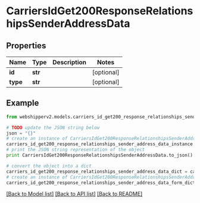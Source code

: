 # CarriersIdGet200ResponseRelationshipsSenderAddressData


## Properties
Name | Type | Description | Notes
------------ | ------------- | ------------- | -------------
**id** | **str** |  | [optional] 
**type** | **str** |  | [optional] 

## Example

```python
from webshipperv2.models.carriers_id_get200_response_relationships_sender_address_data import CarriersIdGet200ResponseRelationshipsSenderAddressData

# TODO update the JSON string below
json = "{}"
# create an instance of CarriersIdGet200ResponseRelationshipsSenderAddressData from a JSON string
carriers_id_get200_response_relationships_sender_address_data_instance = CarriersIdGet200ResponseRelationshipsSenderAddressData.from_json(json)
# print the JSON string representation of the object
print CarriersIdGet200ResponseRelationshipsSenderAddressData.to_json()

# convert the object into a dict
carriers_id_get200_response_relationships_sender_address_data_dict = carriers_id_get200_response_relationships_sender_address_data_instance.to_dict()
# create an instance of CarriersIdGet200ResponseRelationshipsSenderAddressData from a dict
carriers_id_get200_response_relationships_sender_address_data_form_dict = carriers_id_get200_response_relationships_sender_address_data.from_dict(carriers_id_get200_response_relationships_sender_address_data_dict)
```
[[Back to Model list]](../README.md#documentation-for-models) [[Back to API list]](../README.md#documentation-for-api-endpoints) [[Back to README]](../README.md)


